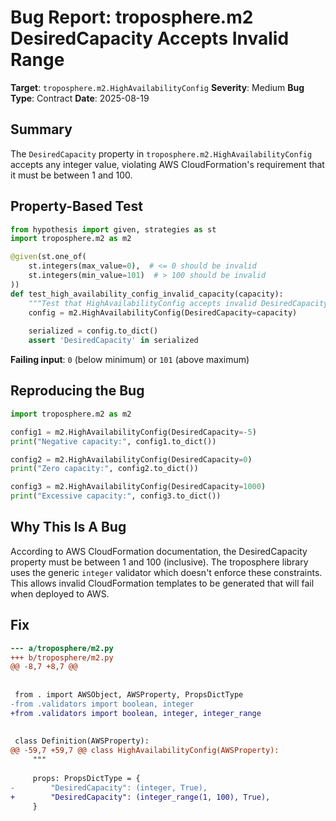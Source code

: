 # Bug Report: troposphere.m2 DesiredCapacity Accepts Invalid Range

**Target**: `troposphere.m2.HighAvailabilityConfig`
**Severity**: Medium
**Bug Type**: Contract
**Date**: 2025-08-19

## Summary

The `DesiredCapacity` property in `troposphere.m2.HighAvailabilityConfig` accepts any integer value, violating AWS CloudFormation's requirement that it must be between 1 and 100.

## Property-Based Test

```python
from hypothesis import given, strategies as st
import troposphere.m2 as m2

@given(st.one_of(
    st.integers(max_value=0),  # <= 0 should be invalid
    st.integers(min_value=101)  # > 100 should be invalid
))
def test_high_availability_config_invalid_capacity(capacity):
    """Test that HighAvailabilityConfig accepts invalid DesiredCapacity values."""
    config = m2.HighAvailabilityConfig(DesiredCapacity=capacity)
    
    serialized = config.to_dict()
    assert 'DesiredCapacity' in serialized
```

**Failing input**: `0` (below minimum) or `101` (above maximum)

## Reproducing the Bug

```python
import troposphere.m2 as m2

config1 = m2.HighAvailabilityConfig(DesiredCapacity=-5)
print("Negative capacity:", config1.to_dict())

config2 = m2.HighAvailabilityConfig(DesiredCapacity=0)
print("Zero capacity:", config2.to_dict())

config3 = m2.HighAvailabilityConfig(DesiredCapacity=1000)
print("Excessive capacity:", config3.to_dict())
```

## Why This Is A Bug

According to AWS CloudFormation documentation, the DesiredCapacity property must be between 1 and 100 (inclusive). The troposphere library uses the generic `integer` validator which doesn't enforce these constraints. This allows invalid CloudFormation templates to be generated that will fail when deployed to AWS.

## Fix

```diff
--- a/troposphere/m2.py
+++ b/troposphere/m2.py
@@ -8,7 +8,7 @@
 
 
 from . import AWSObject, AWSProperty, PropsDictType
-from .validators import boolean, integer
+from .validators import boolean, integer, integer_range
 
 
 class Definition(AWSProperty):
@@ -59,7 +59,7 @@ class HighAvailabilityConfig(AWSProperty):
     """
 
     props: PropsDictType = {
-        "DesiredCapacity": (integer, True),
+        "DesiredCapacity": (integer_range(1, 100), True),
     }
```
